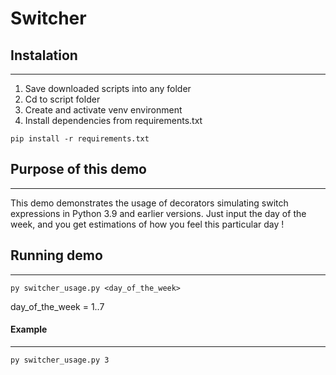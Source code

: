 

# Switcher

## Instalation

********************************

1. Save downloaded scripts into any folder
2. Cd to script folder
3. Create and activate venv environment
4. Install dependencies from requirements.txt

`pip install -r requirements.txt`  

## Purpose of this demo

********************************
This demo demonstrates the usage of decorators simulating switch expressions in Python 3.9 and earlier versions. Just input the day of the week, and you get estimations of how you feel this particular day !  

## Running demo

********

```py switcher_usage.py <day_of_the_week>```  

day_of_the_week = 1..7  

#### Example

********  
`py switcher_usage.py 3`
